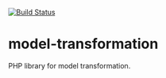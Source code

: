 [![Build Status](https://travis-ci.org/pawaclawczyk/model-transformation.png?branch=master)](https://travis-ci.org/pawaclawczyk/model-transformation)

model-transformation
====================

PHP library for model transformation.
